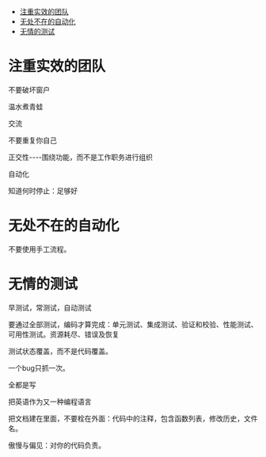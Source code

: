 - [注重实效的团队](#注重实效的团队)
- [无处不在的自动化](#无处不在的自动化)
- [无情的测试](#无情的测试)

# 注重实效的团队

不要破坏窗户

温水煮青蛙

交流

不要重复你自己

正交性----围绕功能，而不是工作职务进行组织

自动化

知道何时停止：足够好

# 无处不在的自动化

不要使用手工流程。

# 无情的测试

早测试，常测试，自动测试

要通过全部测试，编码才算完成：单元测试、集成测试、验证和校验、性能测试、可用性测试。资源耗尽、错误及恢复

测试状态覆盖，而不是代码覆盖。

一个bug只抓一次。

全都是写

把英语作为又一种编程语言

把文档建在里面，不要栓在外面：代码中的注释，包含函数列表，修改历史，文件名。

傲慢与偏见：对你的代码负责。
